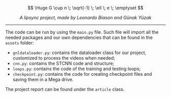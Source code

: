 $$
\Huge G \cup n \; \sqrt{-1} \; \ell \; e \; \emptyset
$$
<p align="center"><i>A lipsync project, made by Leonardo Biason and Günak Yüzak</i></p>

---

The code can be run by using the `main.py` file. Such file will import all the needed packages and our own dependencies that can be found in the `assets` folder:
 - `gnldataloader.py`: contains the dataloader class for our project, customized to process the videos when needed;
 - `cnn.py`: contains the STCNN code and structure;
 - `loops.py`: contains the code of the training and testing loops;
 - `checkpoint.py`: contains the code for creating checkpoint files and saving them in a Mega drive.

The project report can be found under the `article` class.